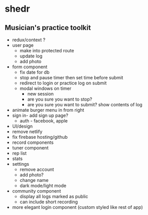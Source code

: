 # shedr
## Musician's practice toolkit


* redux/context ?
* user page
  * make into protected route
  * update log
  * add photo
* form component
  <!-- * set start time on timer start -->
  * fix date for db
  * stop and pause timer then set time before submit
  * redirect to login or practice log on submit
  * modal windows on timer
    * new session
    * are you sure you want to stop?
    * are you sure you want to submit? show contents of log
* animate burger menu in from right
* sign in- add sign up page?
  * auth - facebook, apple
* UI/design
* remove netlify
* fix firebase hosting/github 
* record components
* tuner component
* rep list
* stats
* settings
  * remove account
  * add photo?
  * change name
  * dark mode/light mode
* community component
  * display all logs marked as public
  * can include short recording
* more elegant login component (custom styled like rest of app)